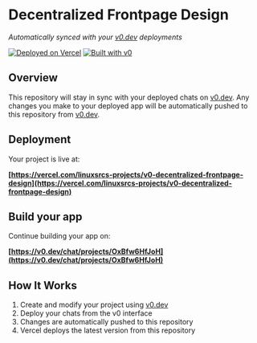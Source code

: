 # Decentralized Frontpage Design

*Automatically synced with your [v0.dev](https://v0.dev) deployments*

[![Deployed on Vercel](https://img.shields.io/badge/Deployed%20on-Vercel-black?style=for-the-badge&logo=vercel)](https://vercel.com/linuxsrcs-projects/v0-decentralized-frontpage-design)
[![Built with v0](https://img.shields.io/badge/Built%20with-v0.dev-black?style=for-the-badge)](https://v0.dev/chat/projects/OxBfw6HfJoH)

## Overview

This repository will stay in sync with your deployed chats on [v0.dev](https://v0.dev).
Any changes you make to your deployed app will be automatically pushed to this repository from [v0.dev](https://v0.dev).

## Deployment

Your project is live at:

**[https://vercel.com/linuxsrcs-projects/v0-decentralized-frontpage-design](https://vercel.com/linuxsrcs-projects/v0-decentralized-frontpage-design)**

## Build your app

Continue building your app on:

**[https://v0.dev/chat/projects/OxBfw6HfJoH](https://v0.dev/chat/projects/OxBfw6HfJoH)**

## How It Works

1. Create and modify your project using [v0.dev](https://v0.dev)
2. Deploy your chats from the v0 interface
3. Changes are automatically pushed to this repository
4. Vercel deploys the latest version from this repository